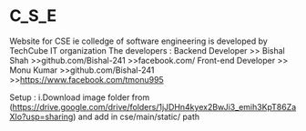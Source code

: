 # C_S_E

Website for CSE ie colledge of software engineering is developed by TechCube IT organization
The developers  :
Backend Developer  >> Bishal Shah 
    >>github.com/Bishal-241
    >>facebook.com/[](https://www.facebook.com/)
Front-end Developer  >> Monu Kumar
    >>github.com/Bishal-241
    >>https://www.facebook.com/tmonu995



Setup :
        i.Download image folder from (https://drive.google.com/drive/folders/1jJDHn4kyex2BwJi3_emih3KpT86ZaXIo?usp=sharing) and add in cse/main/static/ path
        